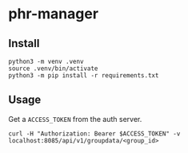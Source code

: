 # phr-manager

## Install

```
python3 -m venv .venv
source .venv/bin/activate
python3 -m pip install -r requirements.txt
```

## Usage

Get a `ACCESS_TOKEN` from the auth server.

```
curl -H "Authorization: Bearer $ACCESS_TOKEN" -v localhost:8085/api/v1/groupdata/<group_id>
```
